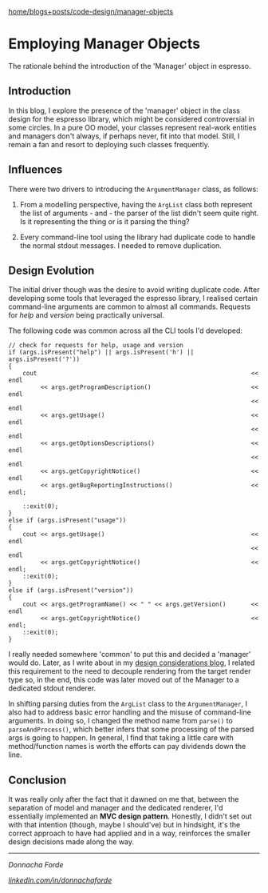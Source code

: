 [home/](https://donnachaforde.github.io)[blogs+posts/](https://donnachaforde.github.io/blogs+posts/)[code-design/](https://donnachaforde.github.io/blogs+posts/code-design/)[manager-objects](./manager-objects.md)


# Employing Manager Objects
The rationale behind the introduction of the 'Manager' object in espresso.   


## Introduction

In this blog, I explore the presence of the 'manager' object in the class design for the espresso library, which might be considered controversial in some circles. In a pure OO model, your classes represent real-work entities and managers don't always, if perhaps never, fit into that model. Still, I remain a fan and resort to deploying such classes frequently. 



## Influences

There were two drivers to introducing the `ArgumentManager` class, as follows:

1. From a modelling perspective, having the `ArgList` class both represent the list of arguments - and - the parser of the list didn't seem quite right. Is it representing the thing or is it parsing the thing?

2. Every command-line tool using the library had duplicate code to handle the normal stdout messages. I needed to remove duplication. 




## Design Evolution

The initial driver though was the desire to avoid writing duplicate code. After developing some tools that leveraged the espresso library, I realised certain command-line arguments are common to almost all commands. Requests for _help_ and _version_ being practically universal. 


The following code was common across all the CLI tools I'd developed:

	// check for requests for help, usage and version
	if (args.isPresent("help") || args.isPresent('h') || args.isPresent('?'))
	{
		cout															<< endl
			 << args.getProgramDescription()							<< endl
																		<< endl 
			 << args.getUsage()											<< endl
																		<< endl 
			 << args.getOptionsDescriptions()							<< endl
																		<< endl
			 << args.getCopyrightNotice()								<< endl
			 << args.getBugReportingInstructions()						<< endl;

		::exit(0);
	}
	else if (args.isPresent("usage"))
	{
		cout << args.getUsage()											<< endl
																		<< endl 
			 << args.getCopyrightNotice()								<< endl;
		::exit(0);
	}
	else if (args.isPresent("version"))
	{
		cout << args.getProgramName() << " " << args.getVersion()		<< endl 
			 << args.getCopyrightNotice()								<< endl;
		::exit(0);
	}


I really needed somewhere 'common' to put this and decided a 'manager' would do. Later, as I write about in my [design considerations blog](./design-considerations), I related this requirement to the need to decouple rendering from the target render type so, in the end, this code was later moved out of the Manager to a dedicated stdout renderer. 


In shifting parsing duties from the `ArgList` class to the `ArgumentManager`, I also had to address basic error handling and the misuse of command-line arguments. In doing so, I changed the method name from `parse()` to `parseAndProcess()`, which better infers that some processing of the parsed args is going to happen. In general, I find that taking a little care with method/function names is worth the efforts can pay dividends down the line. 


## Conclusion
It was really only after the fact that it dawned on me that, between the separation of model and manager and the dedicated renderer, I'd essentially implemented an __MVC design pattern__. Honestly, I didn't set out with that intention (though, maybe I should've) but in hindsight, it's the correct approach to have had applied and in a way, reinforces the smaller design decisions made along the way. 



***
_Donnacha Forde_

_[linkedIn.com/in/donnachaforde](https://www.linkedin.com/in/donnachaforde)_

